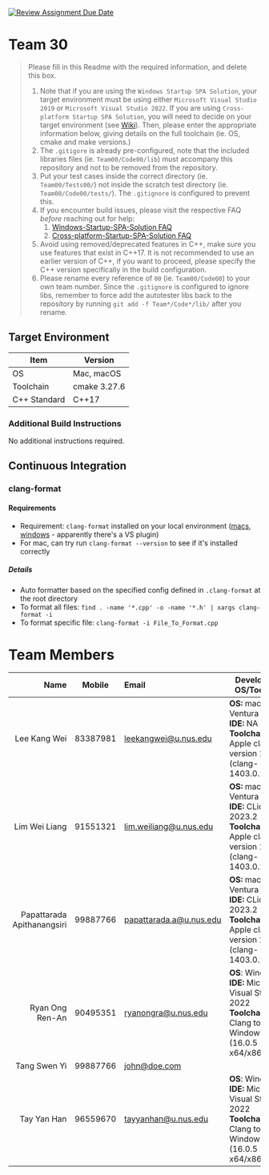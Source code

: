 [![Review Assignment Due Date](https://classroom.github.com/assets/deadline-readme-button-24ddc0f5d75046c5622901739e7c5dd533143b0c8e959d652212380cedb1ea36.svg)](https://classroom.github.com/a/B246QqbV)
# Team 30

> Please fill in this Readme with the required information, and delete this box.
>
> 1. Note that if you are using the `Windows Startup SPA Solution`, your target environment must be using either `Microsoft Visual Studio 2019` or `Microsoft Visual Studio 2022`.
>   If you are using `Cross-platform Startup SPA Solution`, you will need to decide on your target environment (see [Wiki](https://nus-cs3203.github.io/course-website/contents/tools/version-control-repository.html)).
>   Then, please enter the appropriate information below, giving details on the full toolchain (ie. OS, cmake and make versions.)
> 2. The `.gitigore` is already pre-configured, note that the included libraries files (ie. `Team00/Code00/lib`) must accompany this repository and not to be removed from the repository.
> 3. Put your test cases inside the correct directory (ie. `Team00/Tests00/`) not inside the scratch test directory (ie. `Team00/Code00/tests/`). The `.gitignore` is configured to prevent this.
> 4. If you encounter build issues, please visit the respective FAQ *before* reaching out for help:
>     1. [Windows-Startup-SPA-Solution FAQ](https://nus-cs3203.github.io/course-website/contents/tools/windows-spa.html#faq)
>     2. [Cross-platform-Startup-SPA-Solution FAQ](https://nus-cs3203.github.io/course-website/contents/tools/cross-platform-spa.html#faq)
> 5. Avoid using removed/deprecated features in C++, make sure you use features that exist in C++17. It is not recommended to use an earlier version of C++, if you want to proceed, please specify the C++ version specifically in the build configuration.
> 6. Please rename every reference of `00` (ie. `Team00/Code00`) to your own team number. Since the `.gitignore` is configured to ignore libs, remember to force add the autotester libs back to the repository by running `git add -f Team*/Code*/lib/` after you rename.

## Target Environment

Item | Version
-|-
OS | Mac, macOS
Toolchain | cmake 3.27.6
C++ Standard | C++17

### Additional Build Instructions

No additional instructions required.

## Continuous Integration

### clang-format
#### Requirements
- Requirement: `clang-format` installed on your local environment ([macs](https://formulae.brew.sh/formula/clang-format), [windows](https://clang.llvm.org/docs/ClangFormat.html) - apparently there's a VS plugin)
- For mac, can try run `clang-format --version` to see if it's installed correctly

##### Details
- Auto formatter based on the specified config defined in `.clang-format` at the root directory
- To format all files: `find . -name '*.cpp' -o -name '*.h' | xargs clang-format -i`
- To format specific file: `clang-format -i File_To_Format.cpp`

# Team Members

Name | Mobile | Email                   | Development OS/Toolchain
-:|:-:|:------------------------|-|
Lee Kang Wei | 83387981 | leekangwei@u.nus.edu            | **OS:** macOS Ventura 13.2.1 <br/> **IDE:** NA <br/> **Toolchain:** Apple clang version 14.0.3 (clang-1403.0.22.14.1)
Lim Wei Liang | 91551321 | lim.weiliang@u.nus.edu            | **OS:** macOS Ventura 13.5.2 <br/> **IDE:** CLion 2023.2 <br/> **Toolchain:** Apple clang version 14.0.3 (clang-1403.0.22.14.1)
Papattarada Apithanangsiri | 99887766 | papattarada.a@u.nus.edu | **OS:** macOS Ventura 13.2 <br/> **IDE:** CLion 2023.2 <br/> **Toolchain:** Apple clang version 14.0.3 (clang-1403.0.22.14.1)
Ryan Ong Ren-An | 90495351 | ryanongra@u.nus.edu            | **OS**: Windows 11 <br/> **IDE:** Microsoft Visual Studio 2022 <br/> **Toolchain:** C++ Clang tools for Windows (16.0.5 - x64/x86)
Tang Swen Yi | 99887766 | john@doe.com            |
Tay Yan Han | 96559670 | tayyanhan@u.nus.edu            | **OS**: Windows 11 <br/> **IDE:** Microsoft Visual Studio 2022 <br/> **Toolchain:** C++ Clang tools for Windows (16.0.5 - x64/x86)
